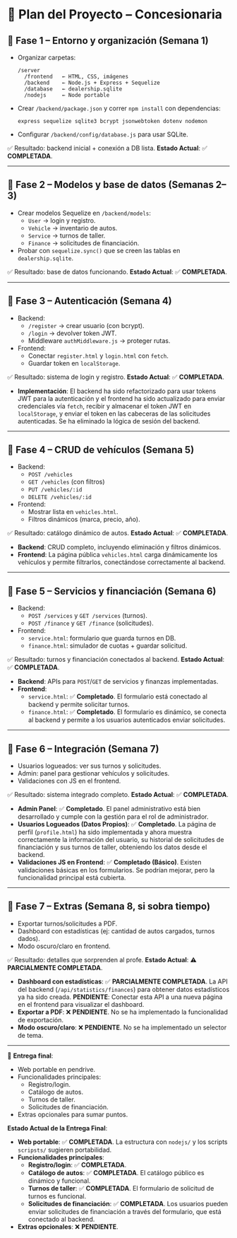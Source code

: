 # 📅 Plan del Proyecto – Concesionaria

## 🔹 **Fase 1 – Entorno y organización (Semana 1)**
- Organizar carpetas:  
  ```
  /server
    /frontend   ← HTML, CSS, imágenes
    /backend    ← Node.js + Express + Sequelize
    /database   ← dealership.sqlite
    /nodejs     ← Node portable
  ```
- Crear `/backend/package.json` y correr `npm install` con dependencias:  
  ```
  express sequelize sqlite3 bcrypt jsonwebtoken dotenv nodemon
  ```
- Configurar `/backend/config/database.js` para usar SQLite.  

✅ Resultado: backend inicial + conexión a DB lista.
**Estado Actual**: ✅ **COMPLETADA**.

---

## 🔹 **Fase 2 – Modelos y base de datos (Semanas 2–3)**
- Crear modelos Sequelize en `/backend/models`:  
  - `User` → login y registro.  
  - `Vehicle` → inventario de autos.  
  - `Service` → turnos de taller.  
  - `Finance` → solicitudes de financiación.  
- Probar con `sequelize.sync()` que se creen las tablas en `dealership.sqlite`.  

✅ Resultado: base de datos funcionando.
**Estado Actual**: ✅ **COMPLETADA**.

---

## 🔹 **Fase 3 – Autenticación (Semana 4)**
- Backend:  
  - `/register` → crear usuario (con bcrypt).  
  - `/login` → devolver token JWT.  
  - Middleware `authMiddleware.js` → proteger rutas.  
- Frontend:  
  - Conectar `register.html` y `login.html` con `fetch`.  
  - Guardar token en `localStorage`.  

✅ Resultado: sistema de login y registro.
**Estado Actual**: ✅ **COMPLETADA**.
*   **Implementación**: El backend ha sido refactorizado para usar tokens JWT para la autenticación y el frontend ha sido actualizado para enviar credenciales vía `fetch`, recibir y almacenar el token JWT en `localStorage`, y enviar el token en las cabeceras de las solicitudes autenticadas. Se ha eliminado la lógica de sesión del backend.

---

## 🔹 **Fase 4 – CRUD de vehículos (Semana 5)**
- Backend:  
  - `POST /vehicles`  
  - `GET /vehicles` (con filtros)  
  - `PUT /vehicles/:id`  
  - `DELETE /vehicles/:id`  
- Frontend:  
  - Mostrar lista en `vehicles.html`.  
  - Filtros dinámicos (marca, precio, año).  

✅ Resultado: catálogo dinámico de autos.
**Estado Actual**: ✅ **COMPLETADA**.
*   **Backend**: CRUD completo, incluyendo eliminación y filtros dinámicos.
*   **Frontend**: La página pública `vehicles.html` carga dinámicamente los vehículos y permite filtrarlos, conectándose correctamente al backend.

---

## 🔹 **Fase 5 – Servicios y financiación (Semana 6)**
- Backend:  
  - `POST /services` y `GET /services` (turnos).  
  - `POST /finance` y `GET /finance` (solicitudes).  
- Frontend:  
  - `service.html`: formulario que guarda turnos en DB.  
  - `finance.html`: simulador de cuotas + guardar solicitud.  

✅ Resultado: turnos y financiación conectados al backend.
**Estado Actual**: ✅ **COMPLETADA**.
*   **Backend**: APIs para `POST`/`GET` de servicios y finanzas implementadas.
*   **Frontend**:
    *   `service.html`: ✅ **Completado**. El formulario está conectado al backend y permite solicitar turnos.
    *   `finance.html`: ✅ **Completado**. El formulario es dinámico, se conecta al backend y permite a los usuarios autenticados enviar solicitudes.

---

## 🔹 **Fase 6 – Integración (Semana 7)**
- Usuarios logueados: ver sus turnos y solicitudes.
- Admin: panel para gestionar vehículos y solicitudes.
- Validaciones con JS en el frontend.

✅ Resultado: sistema integrado completo.
**Estado Actual**: ✅ **COMPLETADA**.
*   **Admin Panel**: ✅ **Completado**. El panel administrativo está bien desarrollado y cumple con la gestión para el rol de administrador.
*   **Usuarios Logueados (Datos Propios)**: ✅ **Completado**. La página de perfil (`profile.html`) ha sido implementada y ahora muestra correctamente la información del usuario, su historial de solicitudes de financiación y sus turnos de taller, obteniendo los datos desde el backend.
*   **Validaciones JS en Frontend**: ✅ **Completado (Básico)**. Existen validaciones básicas en los formularios. Se podrían mejorar, pero la funcionalidad principal está cubierta.

---

## 🔹 **Fase 7 – Extras (Semana 8, si sobra tiempo)**
- Exportar turnos/solicitudes a PDF.
- Dashboard con estadísticas (ej: cantidad de autos cargados, turnos dados).
- Modo oscuro/claro en frontend.

✅ Resultado: detalles que sorprenden al profe.
**Estado Actual**: ⚠️ **PARCIALMENTE COMPLETADA**.
*   **Dashboard con estadísticas**: ✅ **PARCIALMENTE COMPLETADA**. La API del backend (`/api/statistics/finances`) para obtener datos estadísticos ya ha sido creada. **PENDIENTE**: Conectar esta API a una nueva página en el frontend para visualizar el dashboard.
*   **Exportar a PDF**: ❌ **PENDIENTE**. No se ha implementado la funcionalidad de exportación.
*   **Modo oscuro/claro**: ❌ **PENDIENTE**. No se ha implementado un selector de tema.

---

📌 **Entrega final**:  
- Web portable en pendrive.  
- Funcionalidades principales:  
  - Registro/login.  
  - Catálogo de autos.  
  - Turnos de taller.  
  - Solicitudes de financiación.  
- Extras opcionales para sumar puntos.

**Estado Actual de la Entrega Final**:
*   **Web portable**: ✅ **COMPLETADA**. La estructura con `nodejs/` y los scripts `scripsts/` sugieren portabilidad.
*   **Funcionalidades principales**:
    *   **Registro/login**: ✅ **COMPLETADA**.
    *   **Catálogo de autos**: ✅ **COMPLETADA**. El catálogo público es dinámico y funcional.
    *   **Turnos de taller**: ✅ **COMPLETADA**. El formulario de solicitud de turnos es funcional.
    *   **Solicitudes de financiación**: ✅ **COMPLETADA**. Los usuarios pueden enviar solicitudes de financiación a través del formulario, que está conectado al backend.
*   **Extras opcionales**: ❌ **PENDIENTE**.